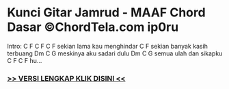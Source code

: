 
 # Kunci Gitar Jamrud - MAAF Chord Dasar ©ChordTela.com ip0ru


Intro: C F C F C F sekian lama kau menghindar C F sekian banyak kasih terbuang Dm C G meskinya aku sadari dulu Dm C G semua ulah dan sikapku C F C F hu…

###  <a href="https://shortlighzx.web.app?sq=Kunci Gitar Jamrud - MAAF Chord Dasar ©ChordTela.com"> >> VERSI LENGKAP KLIK DISINI << </a>
